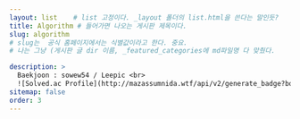 ```yaml
---
layout: list    # list 고정이다. _layout 폴더의 list.html을 쓴다는 말인듯?
title: Algorithm # 들어가면 나오는 게시판 제목이다.
slug: algorithm
# slug는  공식 홈페이지에서는 식별값이라고 한다. 중요.
# 나는 그냥 (게시판 글 dir 이름, _featured_categories에 md파일명 다 맞췄다. 

description: >
  Baekjoon : sowew54 / Leepic <br>
  ![Solved.ac Profile](http://mazassumnida.wtf/api/v2/generate_badge?boj=Leepic)
sitemap: false
order: 3
---
```

